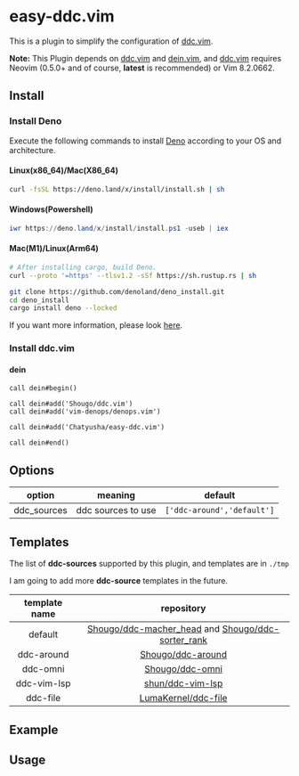 # easy-ddc.vim

This is a plugin to simplify the configuration of [ddc.vim](https://github.com/Shougo/ddc.vim).

**Note:** 
This Plugin depends on [ddc.vim](https://github.com/shougo/ddc.vim) and [dein.vim](https://github.com/Shougo/dein.vim), 
and [ddc.vim](https://github.com/shougo/ddc.vim) requires Neovim (0.5.0+ and of course, **latest** is recommended) or Vim 8.2.0662. 

## Install

### Install Deno

Execute the following commands to install [Deno](https://deno.land/) according to your OS and architecture.

#### Linux(x86\_64)/Mac(X86\_64)

```sh
curl -fsSL https://deno.land/x/install/install.sh | sh
```

#### Windows(Powershell)

```ps1
iwr https://deno.land/x/install/install.ps1 -useb | iex
```

#### Mac(M1)/Linux(Arm64)

```sh
# After installing cargo, build Deno.
curl --proto '=https' --tlsv1.2 -sSf https://sh.rustup.rs | sh

git clone https://github.com/denoland/deno_install.git
cd deno_install
cargo install deno --locked
```

If you want more information, please look [here](https://deno.land/).
### Install ddc.vim
#### dein

```vim
call dein#begin()

call dein#add('Shougo/ddc.vim')
call dein#add('vim-denops/denops.vim')

call dein#add('Chatyusha/easy-ddc.vim')

call dein#end()
```

## Options

|option|meaning|default|
|:-:|:-:|:-:|
|ddc\_sources|ddc sources to use|`['ddc-around','default']`|

## Templates

The list of **ddc-sources** supported by this plugin, and templates are in `./tmp`

I am going to add more **ddc-source** templates in the future.

|template name|repository|
|:-:|:-:|
|default|[Shougo/ddc-macher\_head](https://github.com/Shougo/ddc-matcher_head) and [Shougo/ddc-sorter\_rank](https://github.com/Shougo/ddc-sorter_rank)|
|ddc-around|[Shougo/ddc-around](https://github.com/Shougo/ddc-around)|
|ddc-omni|[Shougo/ddc-omni](https://github.com/Shougo/ddc-omni)|
|ddc-vim-lsp|[shun/ddc-vim-lsp](https://github.com/shun/ddc-vim-lsp)|
|ddc-file|[LumaKernel/ddc-file](https://github.com/LumaKernel/ddc-file)|

## Example

## Usage

